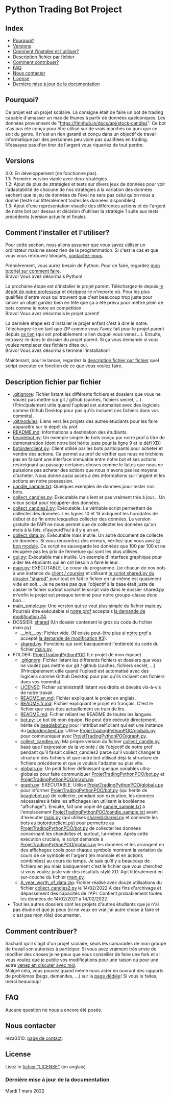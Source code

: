 # Python Trading Bot Project

## Index
- [Pourquoi?](https://github.com/reza0310/ProjetTradingPythonPOO/blob/main/README.fr.md#pourquoi)
- [Versions](https://github.com/reza0310/ProjetTradingPythonPOO/blob/main/README.fr.md#versions)
- [Comment l'installer et l'utiliser?](https://github.com/reza0310/ProjetTradingPythonPOO/blob/main/README.fr.md#comment-linstaller-et-lutiliser)
- [Description fichier par fichier](https://github.com/reza0310/ProjetTradingPythonPOO/blob/main/README.fr.md#description-fichier-par-fichier)
- [Comment contribuer?](https://github.com/reza0310/ProjetTradingPythonPOO/blob/main/README.fr.md#comment-contribuer)
- [FAQ](https://github.com/reza0310/ProjetTradingPythonPOO/blob/main/README.fr.md#faq)
- [Nous contacter](https://github.com/reza0310/ProjetTradingPythonPOO/blob/main/README.fr.md#nous-contacter)
- [License](https://github.com/reza0310/ProjetTradingPythonPOO/blob/main/README.fr.md#license)
- [Dernière mise à jour de la documentation](https://github.com/reza0310/ProjetTradingPythonPOO/blob/main/README.fr.md#dernière-mise-à-jour-de-la-documentation)

## Pourquoi?
Ce projet est un projet scolaire. La consigne était de faire un bot de trading capable d'amasser un max de thunes à partir de données quelconques. Les données proviennent de "https://finnhub.io/docs/api/stock-candles". Ce bot n'as pas été conçu pour être utilisé sur de vrais marchés ou quoi que ce soit du genre. Il n'est en rien garanti et conçu dans un objectif de travail informatique par des personnes peu voire pas qualifiées en trading. N'essayez pas d'en tirer de l'argent vous riqueriez de tout perdre.

## Versions
0.0: En développement (ne fonctionne pas).<br>
1.1: Première version viable avec deux stratégies.<br>
1.2: Ajout de plus de stratégies et tests sur divers jeux de données pour voir l'adaptabilité de chacune de nos stratégies à la variation des données sachant que le jeu de données de l'éval ne sera pas celui qu'on nous a donné (testé sur littéralement toutes les données disponibles).<br>
1.3: Ajout d'une représentation visuelle des différentes actions et de l'argent de notre bot par dessus et décision d'utiliser la stratégie 1 suite aux tests précédents (version actuelle et finale).<br>

## Comment l'installer et l'utiliser?
Pour cette section, nous allons assumer que vous savez utiliser un ordinateur mais ne savez rien de la programmation. Si c'est le cas et que vous vous retrouvez bloqués, [contactez-nous](https://github.com/reza0310/ProjetTradingPythonPOO/blob/main/README.fr.md#nous-contacter).

Premièrement, vous aurez besoin de Python. Pour ce faire, regardez [mon tutoriel sur comment faire](https://github.com/reza0310/Tutorials/blob/python/README.en.md).<br>
Bravo! Vous avez désormais Python!

La prochaine étape est d'installer le projet parent. Téléchargez-le depuis [le dépôt de notre professeur](https://github.com/benjaminforest/beagleboys) et dézippez-le n'importe où. Pour les plus qualifiés d'entre vous qui trouvent que c'est beaucoup trop juste pour lancer un objet gardez bien en tête que ça a été prévu pour mettre plein de bots comme le notre en compétition.<br>
Bravo! Vous avez désormais le projet parent!

La dernière étape est d'installer le projet enfant c'est à dire le notre. Téléchargez-le en tant que ZIP comme vous l'avez fait pour le projet parent depuis [ce lien](https://github.com/reza0310/ProjetTradingPythonPOO) (qui est probablement le lien duquel vous venez...). Ensuite, extrayez-le dans le dossier du projet parent. Si ça vous demande si vous voulez remplacer des fichiers dites oui.<br>
Bravo! Vous avez désormais terminé l'installation!

Maintenant, pour le lancer, regardez la [description fichier par fichier](https://github.com/reza0310/ProjetTradingPythonPOO/blob/main/README.fr.md#description-fichier-par-fichier) quel script executer en fonction de ce que vous voulez faire.

## Description fichier par fichier
- [.gitignore](https://github.com/benjaminforest/beagleboys/blob/main/.gitignore): Fichier listant les différents fichiers et dossiers que vous ne voulez pas mettre sur git / github (caches, fichiers secret, ...) (Principalement utile quand l'upload est automatisé avec des logiciels comme Github Desktop pour pas qu'ils incluent ces fichiers dans vos commits).
- [.gitmodules](https://github.com/benjaminforest/beagleboys/blob/main/.gitmodules): Liens vers les projets des autres étudiants pour les faire apparaître sur le dépôt du prof.
- [README.md](https://github.com/benjaminforest/beagleboys/blob/main/README.md): Informations a destination des étudiants.
- [beaglebot.py](https://github.com/benjaminforest/beagleboys/blob/main/beaglebot.py): Un exemple simple de bots conçu par notre prof à titre de démonstration (dont notre bot hérite juste pour la ligne 9 et le défi XD)
- [botorderclient.py](https://github.com/benjaminforest/beagleboys/blob/main/botorderclient.py): Client utilisé par les bots participants pour acheter et vendre des actions. Ca permet au prof de vérifier que nous ne trichions pas en faisant une interface immuable entre notre bot et ses actions restreignant au passage certaines choses comme le faites que nous ne puissions pas acheter des actions que nous n'avons pas les moyens d'acheter. Nous donne aussi accès à des informations sur l'argent et les actions en notre possession.
- [candle_sample.txt](https://github.com/benjaminforest/beagleboys/blob/main/candle_sample.txt): Quelques exemples de données pour tester nos bots.
- [collect_candles.py](https://github.com/benjaminforest/beagleboys/blob/main/collect_candles.py): Exécutable mais lent et pas vraiment très à jour... Un vieux script pour récupérer des données.
- [collect_candles2.py](https://github.com/benjaminforest/beagleboys/blob/main/collect_candles2.py): Exécutable. Le véritable script permettant de collecter des données. Les lignes 10 et 13 indiquent les horodates de début et de fin entre lesquelles collecter des données. La version gratuite de l'API ne nous permet que de collecter les données qu'un mois à la fois, d'aujourd'hui à il y a un an.
- [collect_data.py](https://github.com/benjaminforest/beagleboys/blob/main/collect_data.py): Exécutable mais inutile. Un autre document de collecte de données. Si vous rencontrez des erreurs, vérifiez que vous avez [le bon module](https://stackoverflow.com/questions/42905748/i-am-getting-attribute-error-module-object-has-no-attribute-enabletrace-whi). Ce script ne sauvegarde les données que 100 par 100 et ne récupère pas les prix de fermeture qui sont les plus utilisés.
- [gui.py](https://github.com/benjaminforest/beagleboys/blob/main/gui.py): Exécutable mais inutile. Un exemple d'interface graphique pour aider les étudiants qui en ont besoin a faire le leur.
- [main.py](https://github.com/benjaminforest/beagleboys/blob/main/main.py): EXÉCUTABLE. Le coeur du programme. Lie chacun de nos bots à une instance du [client / coursier](https://github.com/benjaminforest/beagleboys/blob/main/botorderclient.py) et utilisant [le script shared.py du dossier "shared"](https://github.com/benjaminforest/beagleboys/blob/main/shared/shared.py) pour tout en fait le fichier en lui-même est quasiment vide en soit... Je ne pense pas que l'objectif à la base était juste de casser le fichier surtout sachant le script vide dans le dossier shared.py m'enfin le projet est presque terminé pour notre groupe-classe donc bon...
- [main_simple.py](https://github.com/benjaminforest/beagleboys/blob/main/main_simple.py): Une version qui se veut plus simple du fichier [main.py](https://github.com/benjaminforest/beagleboys/blob/main/main.py). Pourrais être exécutable si [notre prof](https://github.com/benjaminforest) acceptais [la demande de modification #4](https://github.com/benjaminforest/beagleboys/pull/4).
- DOSSIER: [shared](https://github.com/benjaminforest/beagleboys/tree/main/shared) (Un dossier contenant le gros du code du fichier main.py)
    - [\_\_init__.py](https://github.com/benjaminforest/beagleboys/blob/main/shared/__init__.py): Fichier vide. (N'existe peut-être plus si [notre prof](https://github.com/benjaminforest) a accepté [la demande de modification #3](https://github.com/benjaminforest/beagleboys/pull/3)).
    - [shared.py](https://github.com/benjaminforest/beagleboys/blob/main/shared/shared.py): Fonctions qui sont basiquement l'entièreté du code du fichier [main.py](https://github.com/benjaminforest/beagleboys/blob/main/main.py).
- FOLDER: [ProjetTradingPythonPOO](https://github.com/reza0310/ProjetTradingPythonPOO) (Le projet de mon équipe)
    - [.gitignore](https://github.com/reza0310/ProjetTradingPythonPOO/blob/main/.gitignore): Fichier listant les différents fichiers et dossiers que vous ne voulez pas mettre sur git / github (caches, fichiers secret, ...) (Principalement utile quand l'upload est automatisé avec des logiciels comme Github Desktop pour pas qu'ils incluent ces fichiers dans vos commits).
    - [LICENSE](https://github.com/reza0310/ProjetTradingPythonPOO/blob/main/LICENSE): Fichier administratif listant vos droits et devoirs vis-à-vis de notre travail.
    - [README.en.md](https://github.com/reza0310/ProjetTradingPythonPOO/blob/main/README.en.md): Fichier expliquant le projet en anglais.
    - [README.fr.md](https://github.com/reza0310/ProjetTradingPythonPOO/blob/main/README.fr.md): Fichier expliquant le projet en français. C'est le fichier que vous êtes actuellement en train de lire.
    - [README.md](https://github.com/reza0310/ProjetTradingPythonPOO/blob/main/README.md): Fichier reliant les README de toutes les langues.
    - [bot.py](https://github.com/reza0310/ProjetTradingPythonPOO/blob/main/bot.py): Le bot de mon équipe. Ne peut être exécuté directement. hérite de [beaglebot.py](https://github.com/benjaminforest/beagleboys/blob/main/beaglebot.py) pour l'attribut self.client qui est une instance du [botorderclient.py](https://github.com/benjaminforest/beagleboys/blob/main/botorderclient.py). Utilise [ProjetTradingPythonPOO/globals.py](https://github.com/reza0310/ProjetTradingPythonPOO/blob/main/globals.py) pour communiquer avec [ProjetTradingPythonPOO/graph.py](https://github.com/reza0310/ProjetTradingPythonPOO/blob/main/graph.py).
    - [collect_candles.py](https://github.com/reza0310/ProjetTradingPythonPOO/blob/main/collect_candles.py): Ma propre version du fichier [collect_candle.py](https://github.com/benjaminforest/beagleboys/blob/main/collect_candles.py) basé que l'expression de la volonté / de l'objectif de notre prof pendant qu'il faisait collect_candles2 parce qu'il voulait changer la structure des fichiers et que notre bot utilisait déjà la structure de fichiers précédente et que je voulais l'adapter au plus vite.
    - [globals.py](https://github.com/reza0310/ProjetTradingPythonPOO/blob/main/globals.py): Un petit fichier définissant quelque variables ultra-globales pour faire communiquer [ProjetTradingPythonPOO/bot.py](https://github.com/reza0310/ProjetTradingPythonPOO/blob/main/bot.py) et [ProjetTradingPythonPOO/graph.py](https://github.com/reza0310/ProjetTradingPythonPOO/blob/main/graph.py).
    - [graph.py](https://github.com/reza0310/ProjetTradingPythonPOO/blob/main/graph.py): EXÉCUTABLE. Utilise [ProjetTradingPythonPOO/globals.py](https://github.com/reza0310/ProjetTradingPythonPOO/blob/main/globals.py) pour informer [ProjetTradingPythonPOO/bot.py](https://github.com/reza0310/ProjetTradingPythonPOO/blob/main/bot.py) (qui hérite de [beaglebot.py](https://github.com/benjaminforest/beagleboys/blob/main/beaglebot.py)) de collecter, pendant son exécution, les données nécessaires à faire les affichages (en utilisant la booléenne "affichage"). Ensuite, fait une copie de [candle_sample.txt](https://github.com/benjaminforest/beagleboys/blob/main/candle_sample.txt) à l'emplacement [ProjetTradingPythonPOO/candle_sample.txt](https://github.com/benjaminforest/beagleboys/blob/main/candle_sample.txt) avant d'exécuter [main.py](https://github.com/benjaminforest/beagleboys/blob/main/main.py) (qui utilises [shared/shared.py](https://github.com/benjaminforest/beagleboys/blob/main/shared/shared.py) et connecte les bots au [botorderclient.py](https://github.com/benjaminforest/beagleboys/blob/main/botorderclient.py)) pour permettre au [ProjetTradingPythonPOO/bot.py](https://github.com/reza0310/ProjetTradingPythonPOO/blob/main/bot.py) de collecter les données concernant les chandelles et, surtout, lui-même. Après cette exécution cruciale, le script demande à [ProjetTradingPythonPOO/globals.py](https://github.com/reza0310/ProjetTradingPythonPOO/blob/main/globals.py) les données et les arrangent en des affichages cools pour chaque symbole montrant la variation du cours de ce symbole et l'argent (en monnaie et en actions combinées) au cours du temps. Je sais qu'il y a beaucoup de fichiers en jeu mais basiquement c'est le fichier que vous cherchez si vous voulez juste voir des résultats stylé XD. Agit littéralement en sur-couche du fichier [main.py](https://github.com/benjaminforest/beagleboys/blob/main/main.py).
    - [A_year_worth_of_data.zip](https://github.com/reza0310/ProjetTradingPythonPOO/blob/main/A_year_worth_of_data.zip): Fichier réalisé avec douze utilisations du fichier [collect_candles2.py](https://github.com/benjaminforest/beagleboys/blob/main/collect_candles2.py) le 14/02/2022 A des fins d'archivage et dépassement des capacités de l'API. Contient probablement toutes les données de 14/02/2021 à 14/02/2022.
- Tout les autres dossiers sont les projets d'autres étudiants que je n'ai pas étudié et que je peux (ni ne veux en vrai j'ai autre chose à faire et c'est pas mon rôle) documenter.

## Comment contribuer?
Sachant qu'il s'agit d'un projet scolaire, seuls les camarades de mon groupe de travail son autorisés à participer. Si vous avez vraiment très envie de modifier des choses je ne peux que vous conseiller de faire une fork et si vous voulez que je publie vos modifications pour une raison ou pour une autre [venez en discuter avec moi](https://github.com/reza0310/ProjetTradingPythonPOO#contact-us).<br>
Malgré cela, vous pouvez quand même nous aider en ouvrant des rapports de problèmes (bugs, demandes, ...) sur la [page dédiée](https://github.com/reza0310/ProjetTradingPythonPOO/issues)! Si vous le faites, merci beaucoup!

## FAQ
Aucune question ne nous a encore été posée.

## Nous contacter
reza0310: [page de contact](https://github.com/reza0310#a-propos-de-mon-profil).

## License
Lisez le [fichier "LICENSE"](https://github.com/reza0310/ProjetTradingPythonPOO/blob/main/LICENSE) (en anglais).

### Dernière mise à jour de la documentation 
Mardi 1 mars 2022
